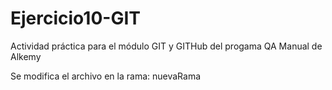 # Ejercicio10-GIT
Actividad práctica para el módulo GIT y GITHub del progama QA Manual de Alkemy

Se modifica el archivo en la rama: nuevaRama
